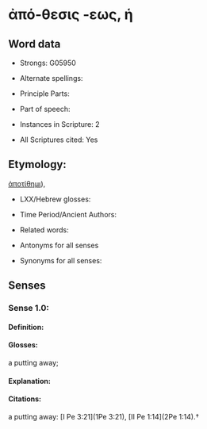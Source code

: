 # ἀπό-θεσις -εως, ἡ

<!-- Status: S2=NeedsEdits -->
<!-- Lexica used for edits:   -->

## Word data

* Strongs: G05950

* Alternate spellings:



* Principle Parts: 


* Part of speech: 


* Instances in Scripture: 2

* All Scriptures cited: Yes

## Etymology: 

[ἀποτίθημι]()),

* LXX/Hebrew glosses: 


* Time Period/Ancient Authors: 


* Related words: 

* Antonyms for all senses

* Synonyms for all senses: 


## Senses 


### Sense  1.0: 

#### Definition: 

#### Glosses: 

a putting away; 

#### Explanation: 


#### Citations: 

a putting away: [I Pe 3:21](1Pe 3:21), [II Pe 1:14](2Pe 1:14).†
